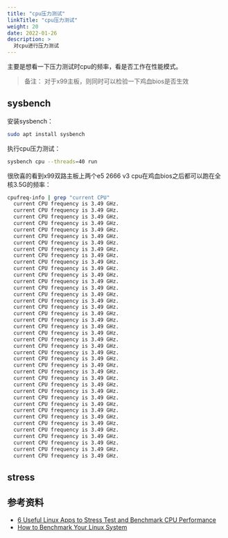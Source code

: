 ```yaml
---
title: "cpu压力测试"
linkTitle: "cpu压力测试"
weight: 20
date: 2022-01-26
description: >
  对cpu进行压力测试
---
```


主要是想看一下压力测试时cpu的频率，看是否工作在性能模式。

> 备注： 对于x99主板，则同时可以检验一下鸡血bios是否生效

## sysbench

安装sysbench：

```bash
sudo apt install sysbench
```

执行cpu压力测试：

```bash
sysbench cpu --threads=40 run
```

很欣喜的看到x99双路主板上两个e5 2666 v3 cpu在鸡血bios之后都可以跑在全核3.5G的频率：

```bash
cpufreq-info | grep "current CPU"
  current CPU frequency is 3.49 GHz.
  current CPU frequency is 3.49 GHz.
  current CPU frequency is 3.49 GHz.
  current CPU frequency is 3.49 GHz.
  current CPU frequency is 3.49 GHz.
  current CPU frequency is 3.49 GHz.
  current CPU frequency is 3.49 GHz.
  current CPU frequency is 3.49 GHz.
  current CPU frequency is 3.49 GHz.
  current CPU frequency is 3.49 GHz.
  current CPU frequency is 3.49 GHz.
  current CPU frequency is 3.49 GHz.
  current CPU frequency is 3.49 GHz.
  current CPU frequency is 3.49 GHz.
  current CPU frequency is 3.49 GHz.
  current CPU frequency is 3.49 GHz.
  current CPU frequency is 3.49 GHz.
  current CPU frequency is 3.49 GHz.
  current CPU frequency is 3.49 GHz.
  current CPU frequency is 3.49 GHz.
  current CPU frequency is 3.49 GHz.
  current CPU frequency is 3.49 GHz.
  current CPU frequency is 3.49 GHz.
  current CPU frequency is 3.49 GHz.
  current CPU frequency is 3.49 GHz.
  current CPU frequency is 3.49 GHz.
  current CPU frequency is 3.49 GHz.
  current CPU frequency is 3.49 GHz.
  current CPU frequency is 3.49 GHz.
  current CPU frequency is 3.49 GHz.
  current CPU frequency is 3.49 GHz.
  current CPU frequency is 3.49 GHz.
  current CPU frequency is 3.49 GHz.
  current CPU frequency is 3.49 GHz.
  current CPU frequency is 3.49 GHz.
  current CPU frequency is 3.49 GHz.
  current CPU frequency is 3.49 GHz.
  current CPU frequency is 3.49 GHz.
  current CPU frequency is 3.49 GHz.
  current CPU frequency is 3.49 GHz.
```

## stress

## 参考资料

- [6 Useful Linux Apps to Stress Test and Benchmark CPU Performance](https://linuxhint.com/useful_linux_stress_test_benchmark_cpu_perf/)
- [How to Benchmark Your Linux System](https://linuxconfig.org/how-to-benchmark-your-linux-system)